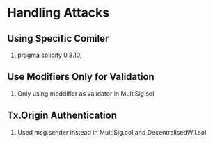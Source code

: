 # Handling  Attacks
## Using Specific Comiler
1. pragma solidity 0.8.10;

## Use Modifiers Only for Validation 
1. Only using moddifier as validator in MultiSig.sol

## Tx.Origin Authentication
1. Used msg.sender instead in MultiSig.col and DecentralisedWil.sol
